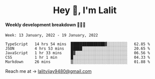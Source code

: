 <h1 align="center">Hey 👋, I'm Lalit</h1>

#### Weekly development breakdown 👨🏻‍💻
<!--START_SECTION:waka-->
```text
Week: 13 January, 2022 - 19 January, 2022

TypeScript   14 hrs 54 mins  ███████████████▓░░░░░░░░░   62.85 % 
JSON         4 hrs 53 mins   █████░░░░░░░░░░░░░░░░░░░░   20.65 % 
JavaScript   1 hr 33 mins    █▓░░░░░░░░░░░░░░░░░░░░░░░   06.56 % 
CSS          1 hr 1 min      █░░░░░░░░░░░░░░░░░░░░░░░░   04.33 % 
Markdown     26 mins         ▒░░░░░░░░░░░░░░░░░░░░░░░░   01.88 % 
```
<!--END_SECTION:waka-->

Reach me at → lalitvijay9480@gmail.com
